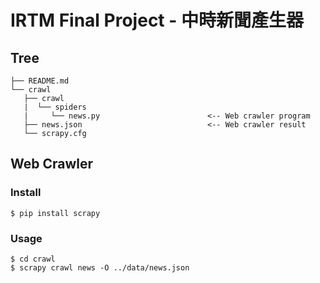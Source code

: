 # IRTM Final Project - 中時新聞產生器

## Tree

```
├── README.md
└── crawl
   ├── crawl
   |  └── spiders
   |     └── news.py                        <-- Web crawler program
   ├── news.json                            <-- Web crawler result
   └── scrapy.cfg
```

## Web Crawler

### Install

```{bash}
$ pip install scrapy
```

### Usage

```{bash}
$ cd crawl
$ scrapy crawl news -O ../data/news.json
```
